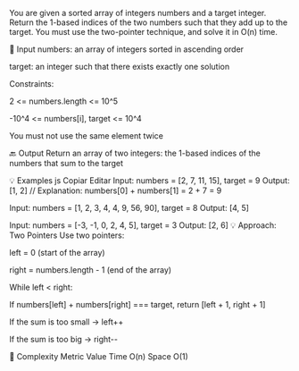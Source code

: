 You are given a sorted array of integers numbers and a target integer.
Return the 1-based indices of the two numbers such that they add up to the target.
You must use the two-pointer technique, and solve it in O(n) time.

🔢 Input
numbers: an array of integers sorted in ascending order

target: an integer such that there exists exactly one solution

Constraints:

2 <= numbers.length <= 10^5

-10^4 <= numbers[i], target <= 10^4

You must not use the same element twice

🔙 Output
Return an array of two integers: the 1-based indices of the numbers that sum to the target

💡 Examples
js
Copiar
Editar
Input: numbers = [2, 7, 11, 15], target = 9
Output: [1, 2]
// Explanation: numbers[0] + numbers[1] = 2 + 7 = 9

Input: numbers = [1, 2, 3, 4, 4, 9, 56, 90], target = 8
Output: [4, 5]

Input: numbers = [-3, -1, 0, 2, 4, 5], target = 3
Output: [2, 6]
💡 Approach: Two Pointers
Use two pointers:

left = 0 (start of the array)

right = numbers.length - 1 (end of the array)

While left < right:

If numbers[left] + numbers[right] === target, return [left + 1, right + 1]

If the sum is too small → left++

If the sum is too big → right--

🧠 Complexity
Metric Value
Time O(n)
Space O(1)
